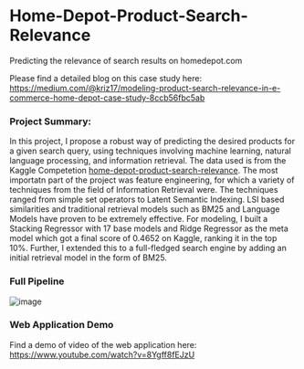 # Home-Depot-Product-Search-Relevance
Predicting the relevance of search results on homedepot.com

Please find a detailed blog on this case study here: https://medium.com/@kriz17/modeling-product-search-relevance-in-e-commerce-home-depot-case-study-8ccb56fbc5ab

### Project Summary:
In this project, I propose a robust way of predicting the desired products for a given search query, using techniques involving machine learning, natural language processing, and information retrieval. The data used is from the Kaggle Competetion [home-depot-product-search-relevance](https://www.kaggle.com/c/home-depot-product-search-relevance). The most importatn part of the project was feature engineering, for which a variety of techniques from the field of Information Retrieval were. The techniques ranged from simple set operators to Latent Semantic Indexing. LSI based similarities and traditional retrieval models such as BM25 and Language Models have proven to be extremely effective. For modeling, I built a Stacking Regressor with 17 base models and Ridge Regressor as the meta model which got a final score of 0.4652 on Kaggle, ranking it in the top 10%. Further, I extended this to a full-fledged search engine by adding an initial retrieval model in the form of BM25.

### Full Pipeline
![image](https://user-images.githubusercontent.com/46672597/123036603-f7f93d00-d40a-11eb-968f-b60b546b1501.png)

### Web Application Demo
Find a demo of video of the web application here: https://www.youtube.com/watch?v=8Ygff8fEJzU
